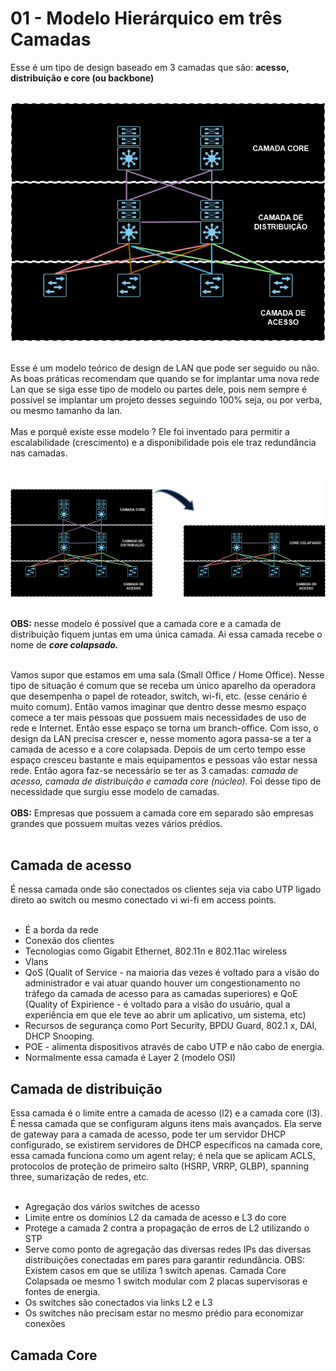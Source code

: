 # 01 - Modelo Hierárquico em três Camadas

Esse é um tipo de design baseado em 3 camadas que são: **acesso, distribuição e core (ou backbone)** <br></br>

![DESIGN](Imagens/design.png) <br></br>

Esse é um modelo teórico de design de LAN que pode ser seguido ou não. As boas práticas recomendam que quando se for implantar uma nova rede Lan que se siga esse tipo de modelo ou partes dele, pois nem sempre é possível se implantar um projeto desses seguindo 100% seja, ou por verba, ou mesmo tamanho da lan. <br></br>
Mas e porquê existe esse modelo ? Ele foi inventado para permitir a escalabilidade (crescimento) e a disponibilidade pois ele traz redundância nas camadas. <br></br>

![Design2](Imagens/design2.png) <br></br>

**OBS:** nesse modelo é possível que a camada core e a camada de distribuição fiquem juntas em uma única camada. Ai essa camada recebe o nome de ***core colapsado.*** <br></br>

Vamos supor que estamos em uma sala (Small Office / Home Office). Nesse tipo de situação é comum que se receba um único aparelho da operadora que desempenha o papel de roteador, switch, wi-fi, etc. (esse cenário é muito comum). Então vamos imaginar que dentro desse mesmo espaço comece a ter mais pessoas que possuem mais necessidades de uso de rede e Internet. Então esse espaço se torna um branch-office. Com isso, o design da LAN precisa crescer e, nesse momento agora passa-se a ter a camada de acesso e a core colapsada. Depois de um certo tempo esse espaço cresceu bastante e mais equipamentos e pessoas vão estar nessa rede. Então agora faz-se necessário se ter as 3 camadas: *camada de acesso, camada de distribuição e camada core (núcleo).* Foi desse tipo de necessidade que surgiu esse modelo de camadas. <br></br>
**OBS:** Empresas que possuem a camada core em separado são empresas grandes que possuem muitas vezes vários prédios. <br></br>

## Camada de acesso

É nessa camada onde são conectados os clientes seja via cabo UTP ligado direto ao switch ou mesmo conectado vi wi-fi em access points. </br></br>

* É a borda da rede
* Conexão dos clientes
* Tecnologias como Gigabit Ethernet, 802.11n e 802.11ac wireless
* Vlans
* QoS (Qualit of Service - na maioria das vezes é voltado para a visão do administrador e vai atuar quando houver um congestionamento no tráfego da camada de acesso para as camadas superiores) e QoE (Quality of Expirience - é voltado para a visão do usuário, qual a experiência em que ele teve ao abrir um aplicativo, um sistema, etc)
* Recursos de segurança como Port Security, BPDU Guard, 802.1 x, DAI, DHCP Snooping.
* POE - alimenta dispositivos através de cabo UTP e não cabo de energia.
* Normalmente essa camada é Layer 2 (modelo OSI)

## Camada de distribuição

Essa camada é o limite entre a camada de acesso (l2) e a camada core (l3). É nessa camada que se configuram alguns itens mais avançados. Ela serve de gateway para a camada de acesso, pode ter um servidor DHCP configurado, se existirem servidores de DHCP específicos na camada core, essa camada funciona como um agent relay; é nela que se aplicam ACLS, protocolos de proteção de primeiro salto (HSRP, VRRP, GLBP), spanning three, sumarização de redes, etc. <br></br>

* Agregação dos vários switches de acesso
* Limite entre os domínios L2 da camada de acesso e L3 do core
* Protege a camada 2 contra a propagação de erros de L2 utilizando o STP
* Serve como ponto de agregação das diversas redes IPs das diversas distribuições conectadas em pares para garantir redundância. OBS: Existem casos em que se utiliza 1 switch apenas. Camada Core Colapsada oe mesmo 1 switch modular com 2 placas supervisoras e fontes de energia.
* Os switches são conectados via links L2 e L3
* Os switches não precisam estar no mesmo prédio para economizar conexões

## Camada Core

